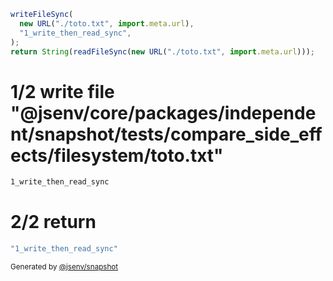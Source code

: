 ```js
writeFileSync(
  new URL("./toto.txt", import.meta.url),
  "1_write_then_read_sync",
);
return String(readFileSync(new URL("./toto.txt", import.meta.url)));
```

# 1/2 write file "@jsenv/core/packages/independent/snapshot/tests/compare_side_effects/filesystem/toto.txt"

```txt
1_write_then_read_sync
```

# 2/2 return

```js
"1_write_then_read_sync"
```

<sub>
  Generated by <a href="https://github.com/jsenv/core/tree/main/packages/independent/snapshot">@jsenv/snapshot</a>
</sub>